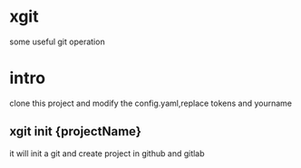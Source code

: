 # xgit
some useful git operation

# intro

clone this project and modify the config.yaml,replace tokens and yourname


## xgit init {projectName}

it will init a git and create project in github and gitlab
